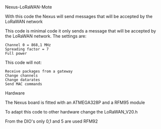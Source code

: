 Nexus-LoRaWAN-Mote

With this code the Nexus will send messages that will be accepted by the LoRaWAN network

This code is minimal code it only sends a message that will be accepted by the LoRaWAN network. The settings are:

    Channel 0 = 868,1 MHz
    Spreading factor = 7
    Full power

This code will not:

    Receive packages from a gateway
    Change channels
    Change datarates
    Send MAC commands

Hardware

The Nexus board is fitted with an ATMEGA328P and a RFM95 module

To adapt this code to other hardware change the LoRaWAN_V20.h

From the DIO's only 0,1 and 5 are used
RFM92

